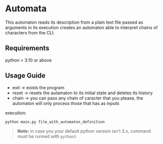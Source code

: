 # Automata
This automaton reads its description from a plain text file passed as arguments in its execution creates an automaton able to interpret chains of characters from the CLI.

## Requirements
python > 3.10 or above

## Usage Guide
- exit -> exists the program
- reset -> resets the autamaton to its initial state and deletes its history
- chain -> you can pass any chain of caracter that you please, 
    the automaton will only process those that has as inputs

execution: 
```bash
python main.py file_with_automaton_definition
```
> **Note:** in case you your default python version isn't 3.x, command must be runned with `python3`
